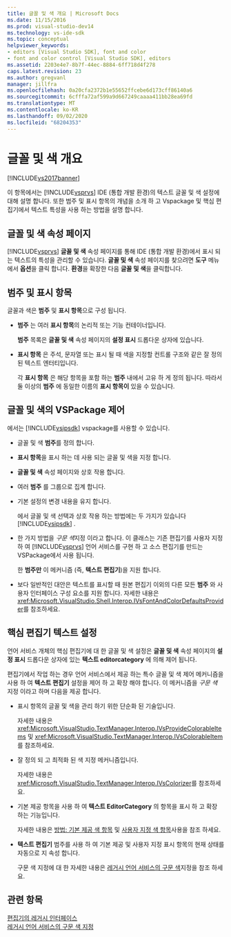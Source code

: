 ```yaml
---
title: 글꼴 및 색 개요 | Microsoft Docs
ms.date: 11/15/2016
ms.prod: visual-studio-dev14
ms.technology: vs-ide-sdk
ms.topic: conceptual
helpviewer_keywords:
- editors [Visual Studio SDK], font and color
- font and color control [Visual Studio SDK], editors
ms.assetid: 2203e4e7-8b7f-44ec-8884-6ff718d4f278
caps.latest.revision: 23
ms.author: gregvanl
manager: jillfra
ms.openlocfilehash: 0a20cfa2372b1e55652ffcebe6d173cff86140a6
ms.sourcegitcommit: 6cfffa72af599a9d667249caaaa411bb28ea69fd
ms.translationtype: MT
ms.contentlocale: ko-KR
ms.lasthandoff: 09/02/2020
ms.locfileid: "68204353"
---
```

# <a name="font-and-color-overview"></a>글꼴 및 색 개요
[!INCLUDE[vs2017banner](../includes/vs2017banner.md)]

이 항목에서는 [!INCLUDE[vsprvs](../includes/vsprvs-md.md)] IDE (통합 개발 환경)의 텍스트 글꼴 및 색 설정에 대해 설명 합니다. 또한 범주 및 표시 항목의 개념을 소개 하 고 Vspackage 및 핵심 편집기에서 텍스트 특성을 사용 하는 방법을 설명 합니다.  
  
## <a name="the-fonts-and-colors-property-page"></a>글꼴 및 색 속성 페이지  
 [!INCLUDE[vsprvs](../includes/vsprvs-md.md)] **글꼴 및 색** 속성 페이지를 통해 IDE (통합 개발 환경)에서 표시 되는 텍스트의 특성을 관리할 수 있습니다. **글꼴 및 색** 속성 페이지를 찾으려면 **도구** 메뉴에서 **옵션**을 클릭 합니다. **환경**을 확장한 다음 **글꼴 및 색**을 클릭합니다.  
  
## <a name="categories-and-display-items"></a>범주 및 표시 항목  
 글꼴과 색은 **범주** 및 **표시 항목**으로 구성 됩니다.  
  
- **범주** 는 여러 **표시 항목**의 논리적 또는 기능 컨테이너입니다.  
  
   **범주** 목록은 **글꼴 및 색** 속성 페이지의 **설정 표시** 드롭다운 상자에 있습니다.  
  
- **표시 항목** 은 주석, 문자열 또는 표시 될 때 색을 지정할 컨트롤 구조와 같은 잘 정의 된 텍스트 엔터티입니다.  
  
  각 **표시 항목** 은 해당 항목을 포함 하는 **범주** 내에서 고유 하 게 정의 됩니다. 따라서 둘 이상의 **범주** 에 동일한 이름의 **표시 항목이** 있을 수 있습니다.  
  
## <a name="vspackage-control-of-fonts-and-colors"></a>글꼴 및 색의 VSPackage 제어  
 에서는 [!INCLUDE[vsipsdk](../includes/vsipsdk-md.md)] vspackage를 사용할 수 있습니다.  
  
- 글꼴 및 색 **범주**를 정의 합니다.  
  
- **표시 항목**을 표시 하는 데 사용 되는 글꼴 및 색을 지정 합니다.  
  
- **글꼴 및 색** 속성 페이지와 상호 작용 합니다.  
  
- 여러 **범주** 를 그룹으로 집계 합니다.  
  
- 기본 설정의 변경 내용을 유지 합니다.  
  
  에서 글꼴 및 색 선택과 상호 작용 하는 방법에는 두 가지가 있습니다 [!INCLUDE[vsipsdk](../includes/vsipsdk-md.md)] .  
  
- 한 가지 방법을 *구문 색*지정 이라고 합니다. 이 클래스는 기존 편집기를 사용자 지정 하 여 [!INCLUDE[vsprvs](../includes/vsprvs-md.md)] 언어 서비스를 구현 하 고 소스 편집기를 만드는 VSPackage에서 사용 됩니다.  
  
   한 **범주만** 이 메커니즘 (즉, **텍스트 편집기**)을 지원 합니다.  
  
- 보다 일반적인 대안은 텍스트를 표시할 때 원본 편집기 이외의 다른 모든 **범주** 와 사용자 인터페이스 구성 요소를 지원 합니다. 자세한 내용은 <xref:Microsoft.VisualStudio.Shell.Interop.IVsFontAndColorDefaultsProvider>를 참조하세요.  
  
## <a name="core-editor-text-settings"></a>핵심 편집기 텍스트 설정  
 언어 서비스 개체의 핵심 편집기에 대 한 글꼴 및 색 설정은 **글꼴 및 색** 속성 페이지의 **설정 표시** 드롭다운 상자에 있는 **텍스트 editorcategory** 에 의해 제어 됩니다.  
  
 편집기에서 작업 하는 경우 언어 서비스에서 제공 하는 특수 글꼴 및 색 제어 메커니즘을 사용 하 여 **텍스트 편집기** 설정을 제어 하 고 확장 해야 합니다. 이 메커니즘을 *구문 색* 지정 이라고 하며 다음을 제공 합니다.  
  
- 표시 항목의 글꼴 및 색을 관리 하기 위한 단순화 된 기술입니다.  
  
   자세한 내용은 <xref:Microsoft.VisualStudio.TextManager.Interop.IVsProvideColorableItems> 및 <xref:Microsoft.VisualStudio.TextManager.Interop.IVsColorableItem>를 참조하세요.  
  
- 잘 정의 되 고 최적화 된 색 지정 메커니즘입니다.  
  
   자세한 내용은 <xref:Microsoft.VisualStudio.TextManager.Interop.IVsColorizer>를 참조하세요.  
  
- 기본 제공 항목을 사용 하 여 **텍스트 EditorCategory** 의 항목을 표시 하 고 확장 하는 기능입니다.  
  
   자세한 내용은 [방법: 기본 제공 색 항목](../extensibility/internals/how-to-use-built-in-colorable-items.md) 및 [사용자 지정 색 항목](../extensibility/internals/custom-colorable-items.md)사용을 참조 하세요.  
  
- **텍스트 편집기** 범주를 사용 하 여 기본 제공 및 사용자 지정 표시 항목의 현재 상태를 자동으로 지 속성 합니다.  
  
  구문 색 지정에 대 한 자세한 내용은 [레거시 언어 서비스의 구문 색](../extensibility/internals/syntax-coloring-in-a-legacy-language-service.md)지정을 참조 하세요.  
  
## <a name="see-also"></a>관련 항목  
 [편집기의 레거시 인터페이스](../extensibility/legacy-interfaces-in-the-editor.md)   
 [레거시 언어 서비스의 구문 색 지정](../extensibility/internals/syntax-coloring-in-a-legacy-language-service.md)
